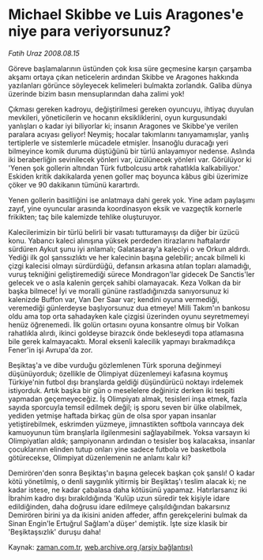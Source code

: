 # Michael Skibbe ve Luis Aragones'e niye para veriyorsunuz?

*Fatih Uraz 2008.08.15*

<tr><td class="metin" colspan="2" style="padding-top: 20px; padding-left: 5px; padding-right: 10px;">Göreve başlamalarının üstünden çok kısa süre geçmesine karşın çarşamba akşamı ortaya çıkan neticelerin ardından Skibbe ve Aragones hakkında yazılanları görünce söyleyecek kelimeleri bulmakta zorlandık. Galiba dünya üzerinde bizim basın mensuplarından daha zalimi yok!</td></tr><tr><td class="metin" colspan="2" style="padding-top: 20px; padding-left: 5px; padding-right: 10px;"><p>Çıkması gereken kadroyu, değiştirilmesi gereken oyuncuyu, ihtiyaç duyulan mevkileri, yöneticilerin ve hocanın eksikliklerini, oyun kurgusundaki yanlışları o kadar iyi biliyorlar ki; insanın Aragones ve Skibbe'ye verilen paralara acıyası geliyor! Neymiş; hocalar takımlarını tanıyamamışlar, yanlış tertiplerle ve sistemlerle mücadele etmişler. İnsanoğlu duracağı yeri bilmeyince komik duruma düştüğünü bir türlü anlayamıyor nedense. Aslında iki beraberliğin sevinilecek yönleri var, üzülünecek yönleri var. Görülüyor ki 'Yenen şok gollerin altından Türk futbolcusu artık rahatlıkla kalkabiliyor.' Eskiden kritik dakikalarda yenen goller maç boyunca kâbus gibi üzerimize çöker ve 90 dakikanın tümünü karartırdı.
<p>Yenen gollerin basitliğini ise anlatmaya dahi gerek yok. Yine adam paylaşımı zayıf, yine oyuncular arasında koordinasyon eksik ve vazgeçtik kornerle frikikten; taç bile kalemizde tehlike oluşturuyor.
<p>Kalecilerimizin bir türlü belirli bir vasatı tutturamayışı da diğer bir üzücü konu. Yabancı kaleci alınışına yüksek perdeden itirazlarını haftalardır sürdüren Aykut şunu iyi anlamalı; Galatasaray'a kaleciyi o ve Orkun aldırdı. Yediği ilk gol şanssızlıktı ve her kalecinin başına gelebilir; ancak bilmeli ki çizgi kalecisi olmayı sürdürdüğü, defansın arkasına atılan topları alamadığı, vuruş tekniğini geliştiremediği sürece Mondragon'lar gidecek De Sanctis'ler gelecek ve o asla kalenin gerçek sahibi olamayacak. Keza Volkan da bir başka bilmece! İyi ve moralli gününe rastladığınızda sanıyorsunuz ki kalenizde Buffon var, Van Der Saar var; kendini oyuna vermediği, veremediği günlerdeyse başlıyorsunuz dua etmeye! Milli Takım'ın bankosu oldu ama top orta sahadayken kale çizgisi üzerinden oyunu seyretmemeyi henüz öğrenemedi. İlk golün ortasını oyuna konsantre olmuş bir Volkan rahatlıkla alırdı, ikinci goldeyse birazcık önde bekleseydi topa atlamasına bile gerek kalmayacaktı. Moral eksenli kalecilik yapmayı bırakmadıkça Fener'in işi Avrupa'da zor.
<p>Beşiktaş'a ve dibe vurduğu gözlemlenen Türk sporuna değinmeyi düşünüyorduk; özellikle de Olimpiyat düzenlemeyi kafasına koymuş Türkiye'nin futbol dışı branşlarda geldiği düşündürücü noktayı irdelemek istiyorduk. Artık başka bir gün o meselelere değiniriz derken iki tespiti yapmadan geçemeyeceğiz. İş Olimpiyatı almak, tesisleri inşa etmek, fazla sayıda sporcuyla temsil edilmek değil; iş sporu seven bir ülke olabilmek, yediden yetmişe haftada birkaç gün de olsa spor yapan insanlar yetiştirebilmek, eskrimden yüzmeye, jimnastikten softbola varıncaya dek kamuoyunun tüm branşlarla ilgilenmesini sağlayabilmek. Yoksa varsayın ki Olimpiyatları aldık; şampiyonanın ardından o tesisler boş kalacaksa, insanlar çocuklarının elinden tutup onları yine sadece futbola ve basketbola götürecekse, Olimpiyat düzenlemenin ne anlamı kalır ki?
<p>Demirören'den sonra Beşiktaş'ın başına gelecek başkan çok şanslı! O kadar kötü yönetilmiş, o denli saygınlık yitirmiş bir Beşiktaş'ı teslim alacak ki; ne kadar istese, ne kadar çabalasa daha kötüsünü yapamaz. Hatırlarsanız iki İbrahim kadro dışı bırakıldığında 'Kulüp uzun süredir tek kişiyle idare edildiğinden, daha doğrusu idare edilmeye çalışıldığından bakarsınız Demirören birini ya da ikisini aniden affeder, affın gerekçelerini bulmak da Sinan Engin'le Ertuğrul Sağlam'a düşer' demiştik. İşte size klasik bir 'Beşiktaşsızlık' duruşu daha! <br/></p></p></p></p></p></td></tr>

Kaynak: [zaman.com.tr](http://zaman.com.tr/yazar.do?yazino=726179), [web.archive.org (arşiv bağlantısı)](http://web.archive.org/web/20080828191203/http://zaman.com.tr:80/yazar.do?yazino=726179)
